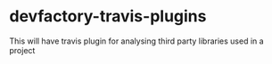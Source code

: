 # devfactory-travis-plugins
This will have travis plugin for analysing third party libraries used in a project
